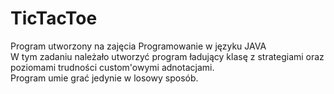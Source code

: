# TicTacToe
Program utworzony na zajęcia Programowanie w języku JAVA
</br>
W tym zadaniu należało utworzyć program ładujący klasę z strategiami 
oraz poziomami trudności custom'owymi adnotacjami.
</br>
Program umie grać jedynie w losowy sposób.
</br>
